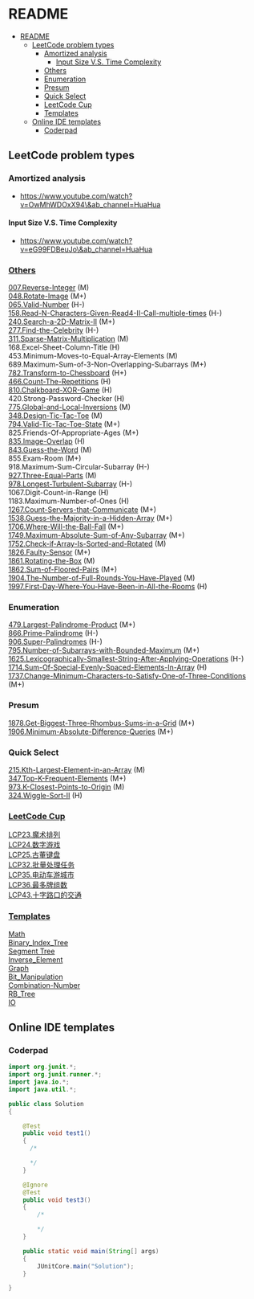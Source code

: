 # README

- [README](#readme)
  - [LeetCode problem types](#leetcode-problem-types)
    - [Amortized analysis](#amortized-analysis)
      - [Input Size V.S. Time Complexity](#input-size-vs-time-complexity)
    - [Others](#others)
    - [Enumeration](#enumeration)
    - [Presum](#presum)
    - [Quick Select](#quick-select)
    - [LeetCode Cup](#leetcode-cup)
    - [Templates](#templates)
  - [Online IDE templates](#online-ide-templates)
    - [Coderpad](#coderpad)

## LeetCode problem types

### Amortized analysis

* https://www.youtube.com/watch?v=OwMhWDOxX94\&ab_channel=HuaHua

#### Input Size V.S. Time Complexity

* https://www.youtube.com/watch?v=eG99FDBeuJo\&ab_channel=HuaHua


### [Others](https://github.com/wisdompeak/LeetCode/tree/master/Others)

[007.Reverse-Integer](https://github.com/wisdompeak/LeetCode/tree/master/Others/007.Reverse-Integer) (M)\
[048.Rotate-Image](https://github.com/wisdompeak/LeetCode/tree/master/Others/048.Rotate-Image) (M+)\
[065.Valid-Number](https://github.com/wisdompeak/LeetCode/tree/master/Others/065.Valid-Number) (H-)\
[158.Read-N-Characters-Given-Read4-II-Call-multiple-times](https://github.com/wisdompeak/LeetCode/tree/master/Others/158.Read-N-Characters-Given-Read4-II-Call-multiple-times) (H-)\
[240.Search-a-2D-Matrix-II](https://github.com/wisdompeak/LeetCode/tree/master/Others/240.Search-a-2D-Matrix-II) (M+)\
[277.Find-the-Celebrity](https://github.com/wisdompeak/LeetCode/tree/master/Others/277.Find-the-Celebrity) (H-)\
[311.Sparse-Matrix-Multiplication](https://github.com/wisdompeak/LeetCode/tree/master/Others/311.Sparse-Matrix-Multiplication) (M)\
168.Excel-Sheet-Column-Title (H)\
453.Minimum-Moves-to-Equal-Array-Elements (M)\
689.Maximum-Sum-of-3-Non-Overlapping-Subarrays (M+)\
[782.Transform-to-Chessboard](https://github.com/wisdompeak/LeetCode/tree/master/Others/782.Transform-to-Chessboard) (H+)\
[466.Count-The-Repetitions](https://github.com/wisdompeak/LeetCode/tree/master/Others/466.Count-The-Repetitions) (H)\
[810.Chalkboard-XOR-Game](https://github.com/wisdompeak/LeetCode/tree/master/Others/810.Chalkboard-XOR-Game) (H)\
420.Strong-Password-Checker (H)\
[775.Global-and-Local-Inversions](https://github.com/wisdompeak/LeetCode/tree/master/Others/775.Global-and-Local-Inversions) (M)\
[348.Design-Tic-Tac-Toe](https://github.com/wisdompeak/LeetCode/tree/master/Others/348.Design-Tic-Tac-Toe) (M)\
[794.Valid-Tic-Tac-Toe-State](https://github.com/wisdompeak/LeetCode/tree/master/Others/794.Valid-Tic-Tac-Toe-State) (M+)\
825.Friends-Of-Appropriate-Ages (M+)\
[835.Image-Overlap](https://github.com/wisdompeak/LeetCode/tree/master/Others/835.Image-Overlap) (H)\
[843.Guess-the-Word](https://github.com/wisdompeak/LeetCode/tree/master/Others/843.Guess-the-Word) (M)\
855.Exam-Room (M+)\
918.Maximum-Sum-Circular-Subarray (H-)\
[927.Three-Equal-Parts](https://github.com/wisdompeak/LeetCode/tree/master/Others/927.Three-Equal-Parts) (M)\
[978.Longest-Turbulent-Subarray](https://github.com/wisdompeak/LeetCode/tree/master/Others/978.Longest-Turbulent-Subarray) (H-)\
1067.Digit-Count-in-Range (H)\
1183.Maximum-Number-of-Ones (H)\
[1267.Count-Servers-that-Communicate](https://github.com/wisdompeak/LeetCode/tree/master/Others/1267.Count-Servers-that-Communicate) (M+)\
[1538.Guess-the-Majority-in-a-Hidden-Array](https://github.com/wisdompeak/LeetCode/tree/master/Others/1538.Guess-the-Majority-in-a-Hidden-Array) (M+)\
[1706.Where-Will-the-Ball-Fall](https://github.com/wisdompeak/LeetCode/tree/master/Others/1706.Where-Will-the-Ball-Fall) (M+)\
[1749.Maximum-Absolute-Sum-of-Any-Subarray](https://github.com/wisdompeak/LeetCode/tree/master/Others/1749.Maximum-Absolute-Sum-of-Any-Subarray) (M+)\
[1752.Check-if-Array-Is-Sorted-and-Rotated](https://github.com/wisdompeak/LeetCode/tree/master/Others/1752.Check-if-Array-Is-Sorted-and-Rotated) (M)\
[1826.Faulty-Sensor](https://github.com/wisdompeak/LeetCode/tree/master/Others/1826.Faulty-Sensor) (M+)\
[1861.Rotating-the-Box](https://github.com/wisdompeak/LeetCode/tree/master/Others/1861.Rotating-the-Box) (M)\
[1862.Sum-of-Floored-Pairs](https://github.com/wisdompeak/LeetCode/tree/master/Others/1862.Sum-of-Floored-Pairs) (M+)\
[1904.The-Number-of-Full-Rounds-You-Have-Played](https://github.com/wisdompeak/LeetCode/tree/master/Others/1904.The-Number-of-Full-Rounds-You-Have-Played) (M)\
[1997.First-Day-Where-You-Have-Been-in-All-the-Rooms](https://github.com/wisdompeak/LeetCode/tree/master/Others/1997.First-Day-Where-You-Have-Been-in-All-the-Rooms) (H)

### Enumeration

[479.Largest-Palindrome-Product](https://github.com/wisdompeak/LeetCode/tree/master/Others/479.Largest-Palindrome-Product) (M+)\
[866.Prime-Palindrome](https://github.com/wisdompeak/LeetCode/tree/master/Others/866.Prime-Palindrome) (H-)\
[906.Super-Palindromes](https://github.com/wisdompeak/LeetCode/tree/master/Others/906.Super-Palindromes) (H-)\
[795.Number-of-Subarrays-with-Bounded-Maximum](https://github.com/wisdompeak/LeetCode/tree/master/Others/795.Number-of-Subarrays-with-Bounded-Maximum) (M+)\
[1625.Lexicographically-Smallest-String-After-Applying-Operations](https://github.com/wisdompeak/LeetCode/tree/master/Others/1625.Lexicographically-Smallest-String-After-Applying-Operations) (H-)\
[1714.Sum-Of-Special-Evenly-Spaced-Elements-In-Array](https://github.com/wisdompeak/LeetCode/tree/master/Others/1714.Sum-Of-Special-Evenly-Spaced-Elements-In-Array) (H)\
[1737.Change-Minimum-Characters-to-Satisfy-One-of-Three-Conditions](https://github.com/wisdompeak/LeetCode/tree/master/Others/1737.Change-Minimum-Characters-to-Satisfy-One-of-Three-Conditions) (M+)

### Presum

[1878.Get-Biggest-Three-Rhombus-Sums-in-a-Grid](https://github.com/wisdompeak/LeetCode/tree/master/Others/1878.Get-Biggest-Three-Rhombus-Sums-in-a-Grid) (M+)\
[1906.Minimum-Absolute-Difference-Queries](https://github.com/wisdompeak/LeetCode/tree/master/Others/1906.Minimum-Absolute-Difference-Queries) (M+)

### Quick Select

[215.Kth-Largest-Element-in-an-Array](https://github.com/wisdompeak/LeetCode/tree/master/Binary_Search/215.Kth-Largest-Element-in-an-Array) (M)\
[347.Top-K-Frequent-Elements](https://github.com/wisdompeak/LeetCode/tree/master/Others/347.Top-K-Frequent-Elements) (M+)\
[973.K-Closest-Points-to-Origin](https://github.com/wisdompeak/LeetCode/tree/master/Others/973.K-Closest-Points-to-Origin) (M)\
[324.Wiggle-Sort-II](https://github.com/wisdompeak/LeetCode/tree/master/Others/324.Wiggle-Sort-II) (H)

### [LeetCode Cup](https://github.com/wisdompeak/LeetCode/tree/master/LCCUP)

[LCP23.魔术排列](https://github.com/wisdompeak/LeetCode/tree/master/LCCUP/2020Fall/LCP23.%E9%AD%94%E6%9C%AF%E6%8E%92%E5%88%97)\
[LCP24.数字游戏](https://github.com/wisdompeak/LeetCode/tree/master/LCCUP/2020Fall/LCP24.%E6%95%B0%E5%AD%97%E6%B8%B8%E6%88%8F)\
[LCP25.古董键盘](https://github.com/wisdompeak/LeetCode/tree/master/LCCUP/2020Fall/LCP25.%E5%8F%A4%E8%91%A3%E9%94%AE%E7%9B%98)\
[LCP32.批量处理任务](https://github.com/wisdompeak/LeetCode/tree/master/LCCUP/2021Spring/LCP32.%E6%89%B9%E9%87%8F%E5%A4%84%E7%90%86%E4%BB%BB%E5%8A%A1)\
[LCP35.电动车游城市](https://github.com/wisdompeak/LeetCode/tree/master/LCCUP/2021Spring/LCP35.%E7%94%B5%E5%8A%A8%E8%BD%A6%E6%B8%B8%E5%9F%8E%E5%B8%82)\
[LCP36.最多牌组数](https://github.com/wisdompeak/LeetCode/tree/master/LCCUP/2021Spring/LCP36.%E6%9C%80%E5%A4%9A%E7%89%8C%E7%BB%84%E6%95%B0)\
[LCP43.十字路口的交通](https://github.com/wisdompeak/LeetCode/tree/master/LCCUP/2021Fall/LCP43.%E5%8D%81%E5%AD%97%E8%B7%AF%E5%8F%A3%E7%9A%84%E4%BA%A4%E9%80%9A)

### [Templates](https://github.com/wisdompeak/LeetCode/tree/master/Template)

[Math](https://github.com/wisdompeak/LeetCode/tree/master/Template/Math)\
[Binary_Index_Tree](https://github.com/wisdompeak/LeetCode/tree/master/Template/Binary_Index_Tree)\
[Segment Tree](https://github.com/wisdompeak/LeetCode/tree/master/Template/SegmentTree)\
[Inverse_Element](https://github.com/wisdompeak/LeetCode/tree/master/Template/Inverse_Element)\
[Graph](https://github.com/wisdompeak/LeetCode/tree/master/Template/Graph)\
[Bit_Manipulation](https://github.com/wisdompeak/LeetCode/tree/master/Template/Bit_manipulation)\
[Combination-Number](https://github.com/wisdompeak/LeetCode/tree/master/Template/Combination-Number)\
[RB_Tree](https://github.com/wisdompeak/LeetCode/tree/master/Template/RB_Tree)\
[IO](https://github.com/wisdompeak/LeetCode/tree/master/Template/IO)

## Online IDE templates

### Coderpad

```java
import org.junit.*;
import org.junit.runner.*;
import java.io.*;
import java.util.*;

public class Solution 
{

    @Test
    public void test1()
    {
      /* 

      */
    }    

    @Ignore
    @Test
    public void test3()
    {
        /* 

        */
    }

    public static void main(String[] args) 
    {
        JUnitCore.main("Solution");
    }    

}
```
